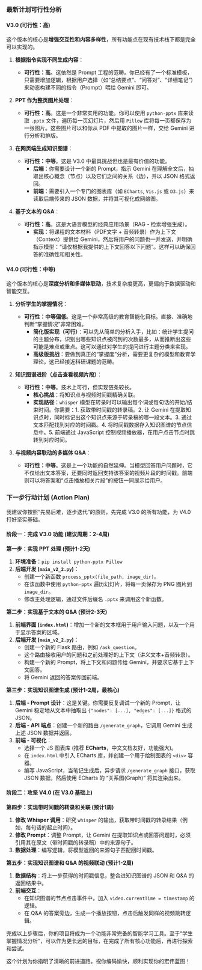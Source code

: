 ### 最新计划可行性分析


#### **V3.0 (可行性：高)**

这个版本的核心是**增强交互性和内容多样性**，所有功能点在现有技术栈下都是完全可以实现的。

1.  **根据指令实现不同生成内容**：
    * **可行性：高**。这依然是 Prompt 工程的范畴。你已经有了一个标准模板，只需要增加逻辑，根据用户选择（如“总结要点”、“问答对”、“详细笔记”）来动态构建不同的指令（Prompt）喂给 Gemini 即可。

2.  **PPT 作为整页图片处理**：
    * **可行性：高**。这是一个非常实用的功能。你可以使用 `python-pptx` 库来读取 `.pptx` 文件，遍历每一页幻灯片，然后用 `Pillow` 库将每一页都保存为一张图片。这些图片可以和你从 PDF 中提取的图片一样，交给 Gemini 进行分析和排版。

3.  **在网页端生成知识图谱**：
    * **可行性：中等**。这是 V3.0 中最具挑战但也是最有价值的功能。
        * **后端**：你需要设计一个新的 Prompt，指示 Gemini 在理解全文后，抽取出核心概念（节点）以及它们之间的关系（边），并以 JSON 格式返回。
        * **前端**：需要引入一个专门的图表库（如 `ECharts`, `Vis.js` 或 `D3.js`）来读取后端传来的 JSON 数据，并将其可视化成网络图。

4.  **基于文本的 Q&A**：
    * **可行性：高**。这是大语言模型的经典应用场景（RAG - 检索增强生成）。
        * **实现**：将课程的文本材料（PDF文字 + 音频转录）作为上下文（Context）提供给 Gemini，然后将用户的问题也一并发送，并明确指示模型：“请仅根据我提供的上下文回答以下问题”。这样可以确保回答的准确性和相关性。


#### **V4.0 (可行性：中等)**

这个版本的核心是**深度分析和多媒体联动**，技术复杂度更高，更偏向于数据驱动和智能交互。

1.  **分析学生的掌握情况**：
    * **可行性：中等偏低**。这是一个非常高级的教育智能化目标。直接、准确地判断“掌握情况”非常困难。
        * **简化版实现（可行）**：可以先从简单的分析入手，比如：统计学生提问的主题分布，识别出哪些知识点被问到的次数最多，从而推断出这些可能是难点或重点。这可以通过对学生的提问进行主题分类来实现。
        * **高级版挑战**：要做到真正的“掌握度”分析，需要更复杂的模型和教育学理论，这已经接近科研课题的范畴。

2.  **知识图谱进阶（点击查看视频片段）**：
    * **可行性：中等**。技术上可行，但实现链条较长。
        * **核心挑战**：将知识点与视频时间戳精确关联。
        * **实现路径**：`whisper` 模型在转录时可以输出每个词或每句话的开始/结束时间。你需要：1. 获取带时间戳的转录稿。2. 让 Gemini 在提取知识点时，同时标记出这个知识点来源于转录稿的哪一段文本。3. 通过文本匹配找到对应的时间戳。4. 将时间戳数据存入知识图谱的节点信息中。5. 前端通过 JavaScript 控制视频播放器，在用户点击节点时跳转到对应时间。

3.  **与视频内容联动的多媒体 Q&A**：
    * **可行性：中等**。这是上一个功能的自然延伸。当模型回答用户问题时，它不仅给出文本答案，还要同时返回支持该答案的视频片段的时间戳。前端则可以将答案和“点击播放相关片段”的按钮一同展示给用户。


### 下一步行动计划 (Action Plan)

我建议你按照“先易后难，逐步迭代”的原则，先完成 V3.0 的所有功能，为 V4.0 打好坚实基础。

#### **阶段一：完成 V3.0 功能 (建议周期：2-4周)**

**第一步：实现 PPT 处理 (预计1-2天)**
1.  **环境准备**：`pip install python-pptx Pillow`
2.  **后端开发 (`main_v2_2.py`)**：
    * 创建一个新函数 `process_pptx(file_path, image_dir)`。
    * 在该函数中使用 `python-pptx` 遍历幻灯片，将每一页保存为 PNG 图片到 `image_dir`。
    * 修改主处理逻辑，通过文件后缀名 `.pptx` 来调用这个新函数。

**第二步：实现基于文本的 Q&A (预计2-3天)**
1.  **前端界面 (`index.html`)**：增加一个新的文本框用于用户输入问题，以及一个用于显示答案的区域。
2.  **后端开发 (`main_v2_2.py`)**：
    * 创建一个新的 Flask 路由，例如 `/ask_question`。
    * 这个路由接收用户的问题和之前处理好的上下文（讲义文本+音频转录）。
    * 构建一个新的 Prompt，将上下文和问题传给 Gemini，并要求它基于上下文回答。
    * 将 Gemini 返回的答案传回前端。

**第三步：实现知识图谱生成 (预计1-2周，最核心)**
1.  **后端 - Prompt 设计**：这是关键。你需要反复调试一个新的 Prompt，让 Gemini 稳定地从文本中抽取出 `{"nodes": [...], "edges": [...]}` 格式的 JSON。
2.  **后端 - API 端点**：创建一个新的路由 `/generate_graph`，它调用 Gemini 生成上述 JSON 数据并返回。
3.  **前端 - 可视化**：
    * 选择一个 JS 图表库 (推荐 **ECharts**，中文文档友好，功能强大)。
    * 在 `index.html` 中引入 ECharts 库，并创建一个用于绘制图表的 `<div>` 容器。
    * 编写 JavaScript，当笔记生成后，异步请求 `/generate_graph` 接口，获取 JSON 数据，然后使用 ECharts 的 “关系图(Graph)” 将其渲染出来。

#### **阶段二：攻坚 V4.0 (在 V3.0 基础上)**

**第四步：实现带时间戳的转录和关联 (预计1周)**
1.  **修改 Whisper 调用**：研究 `whisper` 的输出，获取带时间戳的转录结果（例如，每句话的起止时间）。
2.  **修改 Prompt**：调整 Prompt，让 Gemini 在提取知识点或回答问题时，必须引用其在原文（带时间戳的转录稿）中的来源句子。
3.  **数据处理**：编写逻辑，将模型返回的来源句子匹配回时间戳。

**第五步：实现知识图谱和 Q&A 的视频联动 (预计1-2周)**
1.  **数据结构**：将上一步获得的时间戳信息，整合进知识图谱的 JSON 和 Q&A 的返回结果中。
2.  **前端交互**：
    * 在知识图谱的节点点击事件中，加入 `video.currentTime = timestamp` 的逻辑。
    * 在 Q&A 的答案旁边，生成一个播放按钮，点击后触发同样的视频跳转逻辑。

完成以上步骤后，你的项目将成为一个功能非常完备的智能学习工具。至于“学生掌握情况分析”，可以作为更长远的目标，在完成了所有核心功能后，再进行探索和尝试。

这个计划为你指明了清晰的前进道路。祝你编码愉快，顺利实现你的宏伟蓝图！